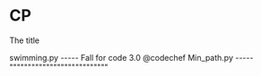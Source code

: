 # CP
The title

swimming.py ----- Fall for code 3.0 @codechef
Min_path.py ----- """""""""""""""""""""""""""
